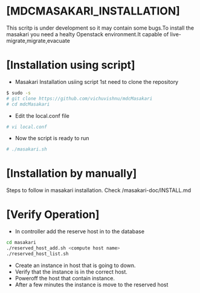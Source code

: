 # [MDCMASAKARI_INSTALLATION]
This scritp is under development so it may contain some bugs.To install the masakari you need a healty Openstack environment.It capable of live-migrate,migrate,evacuate

# [Installation using script]
* Masakari Installation usiing script 1st need to clone the repository
```bash
$ sudo -s
# git clone https://github.com/vichuvishnu/mdcMasakari
# cd mdcMasakari
```
* Edit the local.conf file
```bash
# vi local.conf
```
* Now the script is ready to run 
```bash
# ./masakari.sh
```
# [Installation by manually]
Steps to follow in masakari installation. Check /masakari-doc/INSTALL.md

# [Verify Operation]
* In controller add the reserve host in to the database
```bash
cd masakari
./reserved_host_add.sh <compute host name>
./reserved_host_list.sh
```
* Create an instance in host that is going to down.
* Verify that the instance is in the correct host.
* Poweroff the host that contain instance.
* After a few minutes the instance is move to the reserved host
